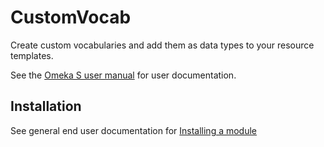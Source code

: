 # CustomVocab

Create custom vocabularies and add them as data types to your resource templates.

See the [Omeka S user manual](http://dev.omeka.org/docs/s/user-manual/modules/customvocab/) for user documentation.

## Installation

See general end user documentation for [Installing a module](http://dev.omeka.org/docs/s/user-manual/modules/modules/#installing-modules)
